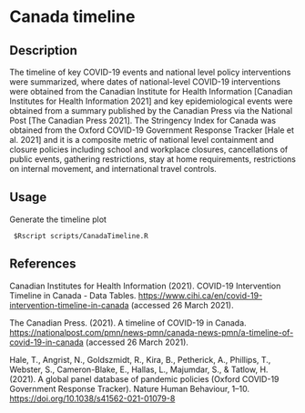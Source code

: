 # Canada timeline

## Description
The timeline of key COVID-19 events and national level policy interventions were summarized, where dates of national-level COVID-19 interventions were obtained from the Canadian Institute for Health Information [Canadian Institutes for Health Information 2021] and key epidemiological events were obtained from a summary published by the Canadian Press via the National Post [The Canadian Press 2021]. The Stringency Index for Canada was obtained from the Oxford COVID-19 Government Response Tracker [Hale et al. 2021] and it is a composite metric of national level containment and closure policies including school and workplace closures, cancellations of public events, gathering restrictions, stay at home requirements, restrictions on internal movement, and international travel controls.

## Usage
Generate the timeline plot
```console
 $Rscript scripts/CanadaTimeline.R
```

## References
Canadian Institutes for Health Information (2021). COVID-19 Intervention Timeline in Canada - Data Tables. https://www.cihi.ca/en/covid-19-intervention-timeline-in-canada (accessed 26 March 2021).

The Canadian Press. (2021). A timeline of COVID-19 in Canada. https://nationalpost.com/pmn/news-pmn/canada-news-pmn/a-timeline-of-covid-19-in-canada (accessed 26 March 2021).

Hale, T., Angrist, N., Goldszmidt, R., Kira, B., Petherick, A., Phillips, T., Webster, S., Cameron-Blake, E., Hallas, L., Majumdar, S., & Tatlow, H. (2021). A global panel database of pandemic policies (Oxford COVID-19 Government Response Tracker). Nature Human Behaviour, 1–10. https://doi.org/10.1038/s41562-021-01079-8

